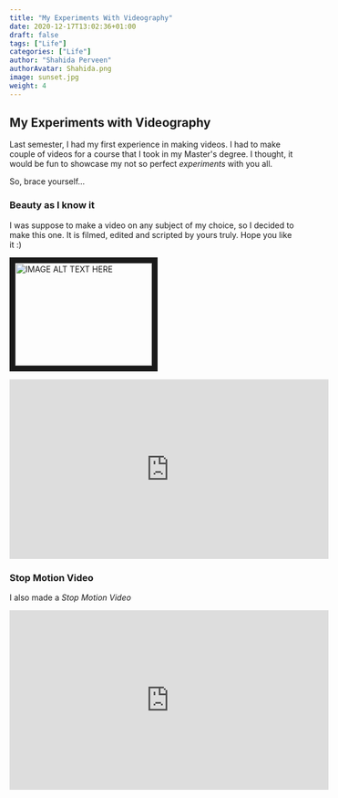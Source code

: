 ```yaml
---
title: "My Experiments With Videography"
date: 2020-12-17T13:02:36+01:00
draft: false
tags: ["Life"]
categories: ["Life"]
author: "Shahida Perveen"
authorAvatar: Shahida.png
image: sunset.jpg  
weight: 4  
---
```


## My Experiments with Videography    


Last semester, I had my first experience in making videos. I had to make couple of videos for a course that I took in my Master's degree. I thought, it would be fun to showcase my not so perfect *experiments* with you all.    

So, brace yourself...      

### Beauty as I know it     


I was suppose to make a video on any subject of my choice, so I decided to make this one. It is filmed, edited and scripted by yours truly. Hope you like it :)         

<a href="http://www.youtube.com/watch?feature=player_embedded&v=https://www.youtube.com/embed/VDBc_3KsCHk"
 target="_blank"><img src="http://img.youtube.com/vi/https://www.youtube.com/embed/VDBc_3KsCHk/0.jpg" 
alt="IMAGE ALT TEXT HERE" width="240" height="180" border="10" /></a>

<iframe width="560" height="315" src="https://www.youtube.com/embed/VDBc_3KsCHk" frameborder="0" allow="accelerometer; autoplay; clipboard-write; encrypted-media; gyroscope; picture-in-picture" allowfullscreen></iframe>     

### Stop Motion Video    

I also made a *Stop Motion Video*      



<iframe width="560" height="315" src="https://www.youtube.com/embed/xMSf8gDxBdU" frameborder="0" allow="accelerometer; autoplay; clipboard-write; encrypted-media; gyroscope; picture-in-picture" allowfullscreen></iframe>   


